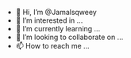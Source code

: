 - 👋 Hi, I’m @Jamalsqweey
- 👀 I’m interested in ...
- 🌱 I’m currently learning ...
- 💞️ I’m looking to collaborate on ...
- 📫 How to reach me ...

<!---
Jamalsqweey/Jamalsqweey is a ✨ special ✨ repository because its `README.md` (this file) appears on your GitHub profile.
You can click the Preview link to take a look at your changes.
--->
